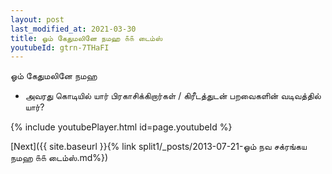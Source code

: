 ```yaml
---
layout: post
last_modified_at: 2021-03-30
title: ஓம் கேதுமலினே நமஹ ௧௧ டைம்ஸ்
youtubeId: gtrn-7THaFI
---
```

 
 
 ஓம் கேதுமலினே நமஹ  
 
 -  அவரது கொடியில் யார் பிரகாசிக்கிறார்கள் / கிரீடத்துடன் பறவைகளின் வடிவத்தில் யார்? 
 
  
 
  
 
 
 
 
 
 


{% include youtubePlayer.html id=page.youtubeId %}
 
[Next]({{ site.baseurl }}{% link  split1/_posts/2013-07-21-ஓம் நவ சக்ரங்கய நமஹ ௧௧ டைம்ஸ்.md%})
 
